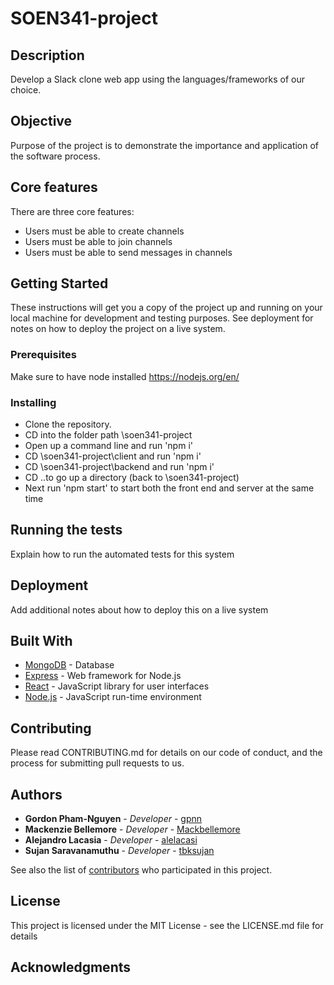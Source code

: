 # SOEN341-project

## Description

Develop a Slack clone web app using the languages/frameworks of our choice.

## Objective

Purpose of the project is to demonstrate the importance and application of the software process.

## Core features
There are three core features: 

*  Users must be able to create channels
*  Users must be able to join channels
*  Users must be able to send messages in channels

## Getting Started

These instructions will get you a copy of the project up and running on your local machine for development and testing purposes. See deployment for notes on how to deploy the project on a live system.

### Prerequisites

Make sure to have node installed https://nodejs.org/en/

### Installing

* Clone the repository.
* CD into the folder path \soen341-project
* Open up a command line and run 'npm i'
* CD \soen341-project\client and run 'npm i'
* CD \soen341-project\backend and run 'npm i'
* CD ..to go up a directory (back to \soen341-project)
* Next run 'npm start' to start both the front end and server at the same time

## Running the tests

Explain how to run the automated tests for this system

## Deployment

Add additional notes about how to deploy this on a live system

## Built With

* [MongoDB](https://www.mongodb.com/) - Database
* [Express](https://expressjs.com/) - Web framework for Node.js
* [React](https://reactjs.org/) - JavaScript library for user interfaces
* [Node.js](https://nodejs.org/en/) - JavaScript run-time environment

## Contributing

Please read CONTRIBUTING.md for details on our code of conduct, and the process for submitting pull requests to us.

## Authors

* **Gordon Pham-Nguyen** - *Developer* - [gpnn](https://github.com/gpnn/)
* **Mackenzie Bellemore** - *Developer* - [Mackbellemore](https://github.com/Mackbellemore/)
* **Alejandro Lacasia** - *Developer* - [alelacasi](https://github.com/alelacasi)
* **Sujan Saravanamuthu** - *Developer* - [tbksujan](https://github.com/tbksujan/)

See also the list of [contributors](https://github.com/your/project/contributors) who participated in this project.

## License

This project is licensed under the MIT License - see the LICENSE.md file for details

## Acknowledgments